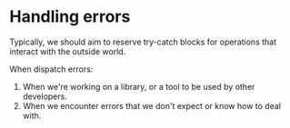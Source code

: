 # Handling errors

Typically, we should aim to reserve try-catch blocks for operations that interact with the outside world.

When dispatch errors:
1. When we're working on a library, or a tool to be used by other developers.
2. When we encounter errors that we don't expect or know how to deal with.